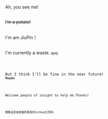 <br>Ah, you see me!

<br/><del>I’m a potato!<del/>

<br>I'm am JiuPin！

<br>I'm currently a waste. <code>qwq

<br>But I think I'll be fine in the near future! <code><del>Maybe<del/>

<br>Welcome people of insight to help me.Thanks!

<br><code>瞧瞧这是谁他喵的看我的GitHub主页啊(
<!---
JiuPin167/JiuPin167 is a ✨ special ✨ repository because its `README.md` (this file) appears on your GitHub profile.
You can click the Preview link to take a look at your changes.
--->
